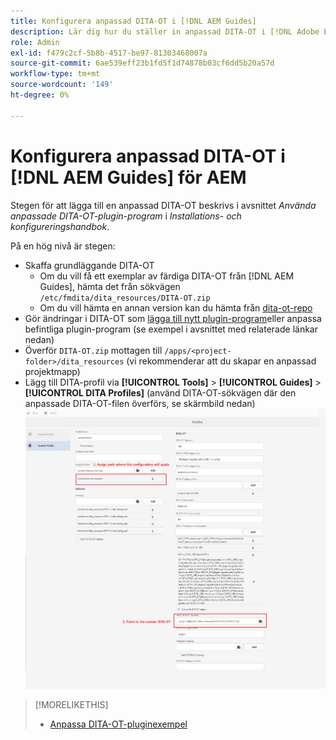 ```yaml
---
title: Konfigurera anpassad DITA-OT i [!DNL AEM Guides]
description: Lär dig hur du ställer in anpassad DITA-OT i [!DNL Adobe Experience Manager Guides]
role: Admin
exl-id: f479c2cf-5b8b-4517-be97-81303468007a
source-git-commit: 6ae539eff23b1fd5f1d74878b03cf6dd5b20a57d
workflow-type: tm+mt
source-wordcount: '149'
ht-degree: 0%

---
```


# Konfigurera anpassad DITA-OT i [!DNL AEM Guides] för AEM

Stegen för att lägga till en anpassad DITA-OT beskrivs i avsnittet _Använda anpassade DITA-OT-plugin-program_ i _Installations- och konfigureringshandbok_.

På en hög nivå är stegen:

+ Skaffa grundläggande DITA-OT
   + Om du vill få ett exemplar av färdiga DITA-OT från [!DNL AEM Guides], hämta det från sökvägen `/etc/fmdita/dita_resources/DITA-OT.zip`
   + Om du vill hämta en annan version kan du hämta från [dita-ot-repo](https://www.dita-ot.org/download)
+ Gör ändringar i DITA-OT som [lägga till nytt plugin-program](https://www.dita-ot.org/dev/topics/plugins-installing.html)eller anpassa befintliga plugin-program (se exempel i avsnittet med relaterade länkar nedan)
+ Överför `DITA-OT.zip` mottagen till `/apps/<project-folder>/dita_resources` (vi rekommenderar att du skapar en anpassad projektmapp)
+ Lägg till DITA-profil via **[!UICONTROL Tools]** > **[!UICONTROL Guides]** > **[!UICONTROL DITA Profiles]** (använd DITA-OT-sökvägen där den anpassade DITA-OT-filen överförs, se skärmbild nedan)
   ![DITA-profiler](assets/dita-profile.png)

>[!MORELIKETHIS]
>
>+ [Anpassa DITA-OT-pluginexempel](https://www.dita-ot.org/dev/topics/pdf-customization.html)

